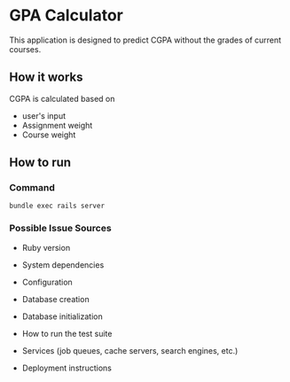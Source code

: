 # GPA Calculator
This application is designed to predict CGPA without the grades of current courses.

## How it works
CGPA is calculated based on
- user's input
- Assignment weight
- Course weight
 
## How to run
### Command
`bundle exec rails server`

### Possible Issue Sources


* Ruby version

* System dependencies

* Configuration

* Database creation

* Database initialization

* How to run the test suite

* Services (job queues, cache servers, search engines, etc.)

* Deployment instructions
